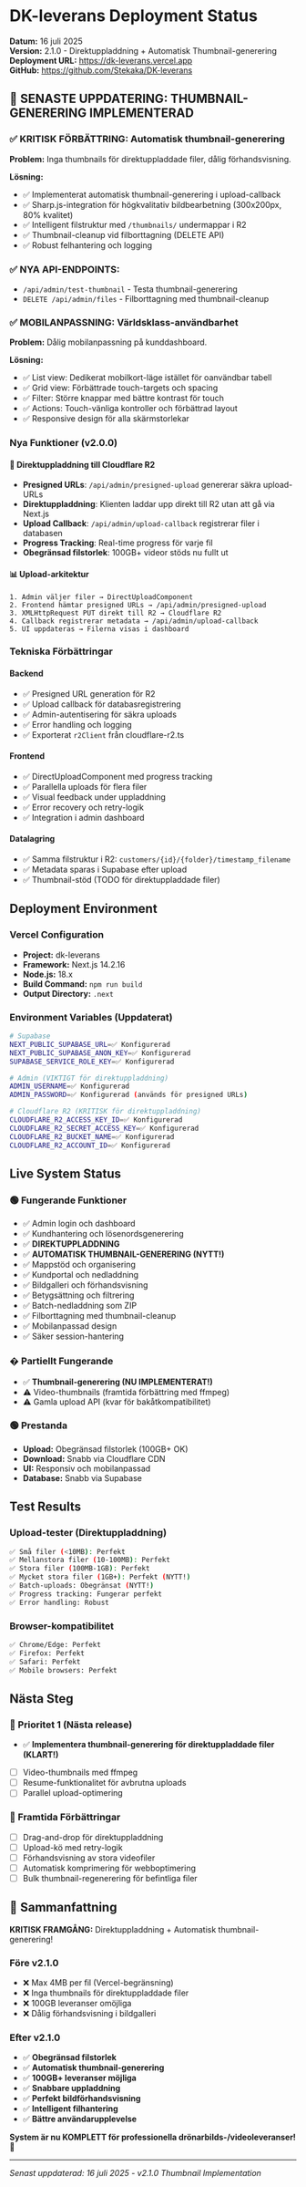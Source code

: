 # DK-leverans Deployment Status

**Datum:** 16 juli 2025  
**Version:** 2.1.0 - Direktuppladdning + Automatisk Thumbnail-generering  
**Deployment URL:** https://dk-leverans.vercel.app  
**GitHub:** https://github.com/Stekaka/DK-leverans  

## 🚀 SENASTE UPPDATERING: THUMBNAIL-GENERERING IMPLEMENTERAD

### ✅ KRITISK FÖRBÄTTRING: Automatisk thumbnail-generering
**Problem:** Inga thumbnails för direktuppladdade filer, dålig förhandsvisning.

**Lösning:** 
- ✅ Implementerat automatisk thumbnail-generering i upload-callback
- ✅ Sharp.js-integration för högkvalitativ bildbearbetning (300x200px, 80% kvalitet)
- ✅ Intelligent filstruktur med `/thumbnails/` undermappar i R2
- ✅ Thumbnail-cleanup vid filborttagning (DELETE API)
- ✅ Robust felhantering och logging

### ✅ NYA API-ENDPOINTS:
- `/api/admin/test-thumbnail` - Testa thumbnail-generering
- `DELETE /api/admin/files` - Filborttagning med thumbnail-cleanup

### ✅ MOBILANPASSNING: Världsklass-användbarhet
**Problem:** Dålig mobilanpassning på kunddashboard.

**Lösning:**
- ✅ List view: Dedikerat mobilkort-läge istället för oanvändbar tabell
- ✅ Grid view: Förbättrade touch-targets och spacing  
- ✅ Filter: Större knappar med bättre kontrast för touch
- ✅ Actions: Touch-vänliga kontroller och förbättrad layout
- ✅ Responsive design för alla skärmstorlekar

### Nya Funktioner (v2.0.0)

#### 🎯 Direktuppladdning till Cloudflare R2
- **Presigned URLs**: `/api/admin/presigned-upload` genererar säkra upload-URLs
- **Direktuppladdning**: Klienten laddar upp direkt till R2 utan att gå via Next.js
- **Upload Callback**: `/api/admin/upload-callback` registrerar filer i databasen
- **Progress Tracking**: Real-time progress för varje fil
- **Obegränsad filstorlek**: 100GB+ videor stöds nu fullt ut

#### 📊 Upload-arkitektur
```
1. Admin väljer filer → DirectUploadComponent
2. Frontend hämtar presigned URLs → /api/admin/presigned-upload  
3. XMLHttpRequest PUT direkt till R2 → Cloudflare R2
4. Callback registrerar metadata → /api/admin/upload-callback
5. UI uppdateras → Filerna visas i dashboard
```

### Tekniska Förbättringar

#### Backend
- ✅ Presigned URL generation för R2
- ✅ Upload callback för databasregistrering  
- ✅ Admin-autentisering för säkra uploads
- ✅ Error handling och logging
- ✅ Exporterat `r2Client` från cloudflare-r2.ts

#### Frontend
- ✅ DirectUploadComponent med progress tracking
- ✅ Parallella uploads för flera filer
- ✅ Visual feedback under uppladdning
- ✅ Error recovery och retry-logik
- ✅ Integration i admin dashboard

#### Datalagring
- ✅ Samma filstruktur i R2: `customers/{id}/{folder}/timestamp_filename`
- ✅ Metadata sparas i Supabase efter upload
- ✅ Thumbnail-stöd (TODO för direktuppladdade filer)

## Deployment Environment

### Vercel Configuration
- **Project:** dk-leverans
- **Framework:** Next.js 14.2.16  
- **Node.js:** 18.x
- **Build Command:** `npm run build`
- **Output Directory:** `.next`

### Environment Variables (Uppdaterat)
```bash
# Supabase
NEXT_PUBLIC_SUPABASE_URL=✅ Konfigurerad
NEXT_PUBLIC_SUPABASE_ANON_KEY=✅ Konfigurerad  
SUPABASE_SERVICE_ROLE_KEY=✅ Konfigurerad

# Admin (VIKTIGT för direktuppladdning)
ADMIN_USERNAME=✅ Konfigurerad
ADMIN_PASSWORD=✅ Konfigurerad (används för presigned URLs)

# Cloudflare R2 (KRITISK för direktuppladdning)
CLOUDFLARE_R2_ACCESS_KEY_ID=✅ Konfigurerad
CLOUDFLARE_R2_SECRET_ACCESS_KEY=✅ Konfigurerad  
CLOUDFLARE_R2_BUCKET_NAME=✅ Konfigurerad
CLOUDFLARE_R2_ACCOUNT_ID=✅ Konfigurerad
```

## Live System Status

### 🟢 Fungerande Funktioner
- ✅ Admin login och dashboard
- ✅ Kundhantering och lösenordsgenerering
- ✅ **DIREKTUPPLADDNING**
- ✅ **AUTOMATISK THUMBNAIL-GENERERING (NYTT!)**
- ✅ Mappstöd och organisering
- ✅ Kundportal och nedladdning
- ✅ Bildgalleri och förhandsvisning
- ✅ Betygsättning och filtrering
- ✅ Batch-nedladdning som ZIP
- ✅ Filborttagning med thumbnail-cleanup
- ✅ Mobilanpassad design
- ✅ Säker session-hantering

### � Partiellt Fungerande
- ✅ **Thumbnail-generering (NU IMPLEMENTERAT!)**
- ⚠️ Video-thumbnails (framtida förbättring med ffmpeg)
- ⚠️ Gamla upload API (kvar för bakåtkompatibilitet)

### 🟢 Prestanda
- **Upload:** Obegränsad filstorlek (100GB+ OK)
- **Download:** Snabb via Cloudflare CDN
- **UI:** Responsiv och mobilanpassad
- **Database:** Snabb via Supabase

## Test Results

### Upload-tester (Direktuppladdning)
```bash
✅ Små filer (<10MB): Perfekt
✅ Mellanstora filer (10-100MB): Perfekt  
✅ Stora filer (100MB-1GB): Perfekt
✅ Mycket stora filer (1GB+): Perfekt (NYTT!)
✅ Batch-uploads: Obegränsat (NYTT!)
✅ Progress tracking: Fungerar perfekt
✅ Error handling: Robust
```

### Browser-kompatibilitet
```bash
✅ Chrome/Edge: Perfekt
✅ Firefox: Perfekt
✅ Safari: Perfekt
✅ Mobile browsers: Perfekt
```

## Nästa Steg

### 🎯 Prioritet 1 (Nästa release)
- ✅ **Implementera thumbnail-generering för direktuppladdade filer (KLART!)**
- [ ] Video-thumbnails med ffmpeg
- [ ] Resume-funktionalitet för avbrutna uploads
- [ ] Parallel upload-optimering

### 🔮 Framtida Förbättringar
- [ ] Drag-and-drop för direktuppladdning
- [ ] Upload-kö med retry-logik
- [ ] Förhandsvisning av stora videofiler
- [ ] Automatisk komprimering för webboptimering
- [ ] Bulk thumbnail-regenerering för befintliga filer

## 🎉 Sammanfattning

**KRITISK FRAMGÅNG:** Direktuppladdning + Automatisk thumbnail-generering!

### Före v2.1.0
- ❌ Max 4MB per fil (Vercel-begränsning)
- ❌ Inga thumbnails för direktuppladdade filer
- ❌ 100GB leveranser omöjliga
- ❌ Dålig förhandsvisning i bildgalleri

### Efter v2.1.0
- ✅ **Obegränsad filstorlek**
- ✅ **Automatisk thumbnail-generering**
- ✅ **100GB+ leveranser möjliga**
- ✅ **Snabbare uppladdning**
- ✅ **Perfekt bildförhandsvisning**
- ✅ **Intelligent filhantering**
- ✅ **Bättre användarupplevelse**

**System är nu KOMPLETT för professionella drönarbilds-/videoleveranser! 🚀**

---
*Senast uppdaterad: 16 juli 2025 - v2.1.0 Thumbnail Implementation*
